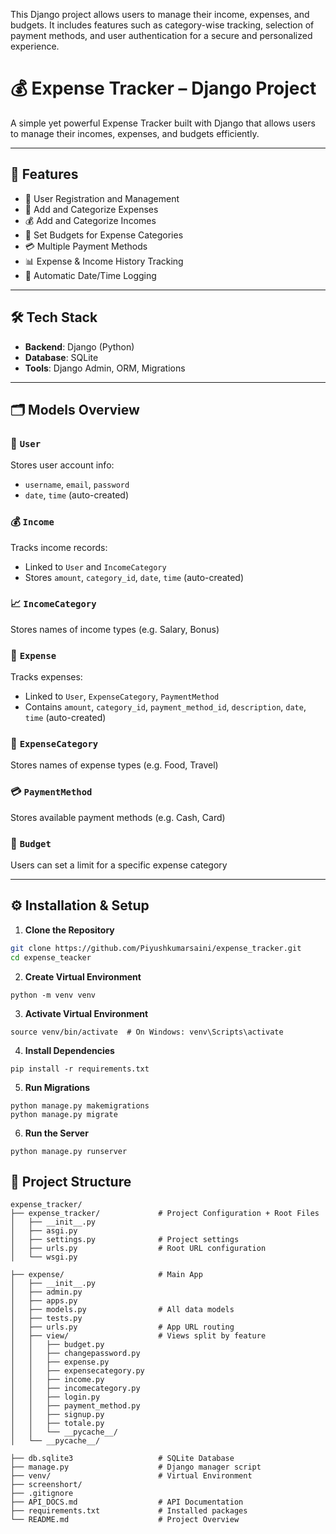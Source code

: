 This Django project allows users to manage their income, expenses, and budgets.
It includes features such as category-wise tracking, selection of payment methods, and user authentication for a secure and personalized experience.

# 💰 Expense Tracker – Django Project

A simple yet powerful Expense Tracker built with Django that allows users to manage their incomes, expenses, and budgets efficiently.

---

## 🚀 Features

- 👤 User Registration and Management
- 💸 Add and Categorize Expenses
- 💰 Add and Categorize Incomes
- 🎯 Set Budgets for Expense Categories
- 💳 Multiple Payment Methods
- 📊 Expense & Income History Tracking
- 📅 Automatic Date/Time Logging

---

## 🛠️ Tech Stack

- **Backend**: Django (Python)
- **Database**: SQLite
- **Tools**: Django Admin, ORM, Migrations

---

## 🗂️ Models Overview

### 👤 `User`
Stores user account info:
- `username`, `email`, `password`
- `date`, `time` (auto-created)

### 💰 `Income`
Tracks income records:
- Linked to `User` and `IncomeCategory`
- Stores `amount`, `category_id`, `date`, `time` (auto-created)


### 📈 `IncomeCategory`
Stores names of income types (e.g. Salary, Bonus)

### 💸 `Expense` 
Tracks expenses:
- Linked to `User`, `ExpenseCategory`, `PaymentMethod`
- Contains `amount`, `category_id`, `payment_method_id`, `description`, `date`, `time` (auto-created)

### 🧾 `ExpenseCategory`
Stores names of expense types (e.g. Food, Travel)

### 💳 `PaymentMethod`
Stores available payment methods (e.g. Cash, Card)

### 🎯 `Budget`
Users can set a limit for a specific expense category

---

## ⚙️ Installation & Setup

1. **Clone the Repository**

```bash
git clone https://github.com/Piyushkumarsaini/expense_tracker.git
cd expense_teacker
```

2. **Create Virtual Environment**
```venv
python -m venv venv
```
3. **Activate Virtual Environment**
```venv
source venv/bin/activate  # On Windows: venv\Scripts\activate
```

4. **Install Dependencies**
```
pip install -r requirements.txt
```

5. **Run Migrations**
```
python manage.py makemigrations
python manage.py migrate
```

6. **Run the Server**
```
python manage.py runserver
```



## 📁 Project Structure

```
expense_tracker/
├── expense_tracker/             # Project Configuration + Root Files
│   ├── __init__.py
│   ├── asgi.py
│   ├── settings.py              # Project settings
│   ├── urls.py                  # Root URL configuration
│   └── wsgi.py

├── expense/                     # Main App
│   ├── __init__.py
│   ├── admin.py
│   ├── apps.py
│   ├── models.py                # All data models
│   ├── tests.py
│   ├── urls.py                  # App URL routing
│   ├── view/                    # Views split by feature
│   │   ├── budget.py
│   │   ├── changepassword.py
│   │   ├── expense.py
│   │   ├── expensecategory.py
│   │   ├── income.py
│   │   ├── incomecategory.py
│   │   ├── login.py
│   │   ├── payment_method.py
│   │   ├── signup.py
│   │   ├── totale.py
│   │   └── __pycache__/
│   └── __pycache__/

├── db.sqlite3                   # SQLite Database
├── manage.py                    # Django manager script
├── venv/                        # Virtual Environment
├── screenshort/
├── .gitignore
├── API_DOCS.md                  # API Documentation
├── requirements.txt             # Installed packages
└── README.md                    # Project Overview
```
